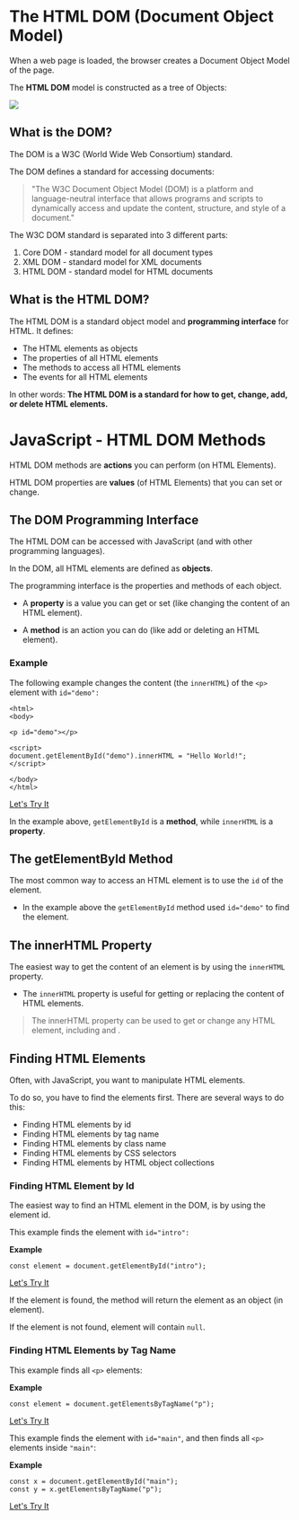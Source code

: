 # The HTML DOM (Document Object Model)

When a web page is loaded, the browser creates a Document Object Model of the page.

The **HTML DOM** model is constructed as a tree of Objects:

![](https://www.w3schools.com/js/pic_htmltree.gif)
## What is the DOM?

The DOM is a W3C (World Wide Web Consortium) standard.

The DOM defines a standard for accessing documents:

 > "The W3C Document Object Model (DOM) is a platform and language-neutral interface that allows programs and scripts to dynamically access and update the content, structure, and style of a document."

The W3C DOM standard is separated into 3 different parts:

  1. Core DOM - standard model for all document types
  2. XML DOM - standard model for XML documents
  3. HTML DOM - standard model for HTML documents
  
## What is the HTML DOM?
The HTML DOM is a standard object model and **programming interface** for HTML. It defines:

  - The HTML elements as objects
  - The properties of all HTML elements
  - The methods to access all HTML elements
  - The events for all HTML elements

In other words: **The HTML DOM is a standard for how to get, change, add, or delete HTML elements.**

# JavaScript - HTML DOM Methods

HTML DOM methods are **actions** you can perform (on HTML Elements).

HTML DOM properties are **values** (of HTML Elements) that you can set or change.

## The DOM Programming Interface

The HTML DOM can be accessed with JavaScript (and with other programming languages).

In the DOM, all HTML elements are defined as **objects**.

The programming interface is the properties and methods of each object.

 - A **property** is a value you can get or set (like changing the content of an HTML element).

 - A **method** is an action you can do (like add or deleting an HTML element).

### Example

The following example changes the content (the `innerHTML`) of the `<p>` element with `id="demo":`

```
<html>
<body>

<p id="demo"></p>

<script>
document.getElementById("demo").innerHTML = "Hello World!";
</script>

</body>
</html>
```

[Let's Try It](https://www.w3schools.com/js/tryit.asp?filename=tryjs_dom_method)

In the example above, `getElementById` is a **method**, while `innerHTML` is a **property**.

## The getElementById Method

The most common way to access an HTML element is to use the `id` of the element.

 - In the example above the `getElementById` method used `id="demo"` to find the element.

## The innerHTML Property

The easiest way to get the content of an element is by using the `innerHTML` property.

 - The `innerHTML` property is useful for getting or replacing the content of HTML elements.

 > The innerHTML property can be used to get or change any HTML element, including <html> and <body>.

## Finding HTML Elements

Often, with JavaScript, you want to manipulate HTML elements.

To do so, you have to find the elements first. There are several ways to do this:

 - Finding HTML elements by id
 - Finding HTML elements by tag name
 - Finding HTML elements by class name
 - Finding HTML elements by CSS selectors
 - Finding HTML elements by HTML object collections

### Finding HTML Element by Id

The easiest way to find an HTML element in the DOM, is by using the element id.

This example finds the element with ```id="intro":```

**Example**

```
const element = document.getElementById("intro");
 ```
[Let's Try It](https://www.w3schools.com/js/tryit.asp?filename=tryjs_dom_getelementbyid)
 
If the element is found, the method will return the element as an object (in element).

If the element is not found, element will contain `null`.
 
### Finding HTML Elements by Tag Name

 This example finds all `<p>` elements:

**Example**

```
const element = document.getElementsByTagName("p");
```
[Let's Try It](https://www.w3schools.com/js/tryit.asp?filename=tryjs_dom_getelementsbytagname2)
 
This example finds the element with `id="main"`, and then finds all `<p>` elements inside `"main"`:

**Example**

```
const x = document.getElementById("main");
const y = x.getElementsByTagName("p");
```
 
[Let's Try It](https://www.w3schools.com/js/tryit.asp?filename=tryjs_dom_getelementsbytagname)
